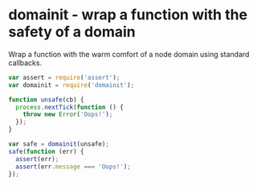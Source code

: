 # domainit - wrap a function with the safety of a domain

Wrap a function with the warm comfort of a node domain using standard callbacks.

```javascript
var assert = require('assert');
var domainit = require('domainit');

function unsafe(cb) {
  process.nextTick(function () {
    throw new Error('Oops!');
  });
}

var safe = domainit(unsafe);
safe(function (err) {
  assert(err);
  assert(err.message === 'Oops!');
});
```
